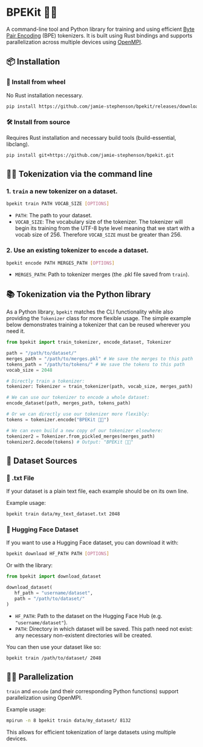 # BPEKit 🐍🦀 

A command-line tool and Python library for training and using efficient [Byte Pair Encoding](https://en.wikipedia.org/wiki/Byte_pair_encoding
) (BPE) tokenizers. It is built using Rust bindings and supports parallelization across multiple devices using [OpenMPI](https://www.open-mpi.org/).

## 📦 Installation
### 🎡 Install from wheel 
No Rust installation necessary.
```bash
pip install https://github.com/jamie-stephenson/bpekit/releases/download/v0.1.0-test/bpekit-0.1.0-cp310-abi3-linux_x86_64.whl
```
### 🛠️ Install from source 
Requires Rust installation and necessary build tools (build-essential, libclang).
```bash
pip install git+https://github.com/jamie-stephenson/bpekit.git
```

## 👩‍💻 Tokenization via the command line
### 1. `train` a new tokenizer on a dataset.
```bash
bpekit train PATH VOCAB_SIZE [OPTIONS] 
```
- `PATH`: The path to your dataset.
- `VOCAB_SIZE`: The vocabulary size of the tokenizer. The tokenizer will begin its training from the UTF-8 byte level meaning that we start with a vocab size of 256. Therefore `VOCAB_SIZE` must be greater than 256.
### 2. Use an existing tokenizer to `encode` a dataset.
```bash
bpekit encode PATH MERGES_PATH [OPTIONS] 
```
- `MERGES_PATH`: Path to tokenizer merges (the .pkl file saved from `train`).
## 📚 Tokenization via the Python library
As a Python library, `bpekit` matches the CLI functionality while also providing the `Tokenizer` class for more flexible usage.
The simple example below demonstrates training a tokenizer that can be reused wherever you need it.
```python
from bpekit import train_tokenizer, encode_dataset, Tokenizer

path = "/path/to/dataset/"
merges_path = "/path/to/merges.pkl" # We save the merges to this path
tokens_path = "/path/to/tokens/" # We save the tokens to this path
vocab_size = 2048

# Directly train a tokenizer:
tokenizer: Tokenizer = train_tokenizer(path, vocab_size, merges_path)

# We can use our tokenizer to encode a whole dataset:
encode_dataset(path, merges_path, tokens_path) 

# Or we can directly use our tokenizer more flexibly:
tokens = tokenizer.encode("BPEKit 🐍🦀")

# We can even build a new copy of our tokenizer elsewhere:
tokenizer2 = Tokenizer.from_pickled_merges(merges_path)
tokenizer2.decode(tokens) # Output: "BPEKit 🐍🦀"
``` 

## 📂 Dataset Sources
### 📄 .txt File
If your dataset is a plain text file, each example should be on its own line.

Example usage:
```bash
bpekit train data/my_text_dataset.txt 2048
```

### 🤗 Hugging Face Dataset 
If you want to use a Hugging Face dataset, you can download it with:

```bash
bpekit download HF_PATH PATH [OPTIONS]
```
Or with the library:
```python
from bpekit import download_dataset

download_dataset(
   hf_path = "username/dataset",
   path = "/path/to/dataset/" 
)
```
- `HF_PATH`: Path to the dataset on the Hugging Face Hub (e.g. `"username/dataset"`). 
- `PATH`: Directory in which dataset will be saved. This path need not exist: any necessary non-existent directories will be created. 

You can then use your dataset like so:
```bash
bpekit train /path/to/dataset/ 2048
```
## 👯‍♂️ Parallelization
`train` and `encode` (and their corresponding Python functions) support parallelization using OpenMPI.

Example usage:
```bash
mpirun -n 8 bpekit train data/my_dataset/ 8132
```

This allows for efficient tokenization of large datasets using multiple devices.

